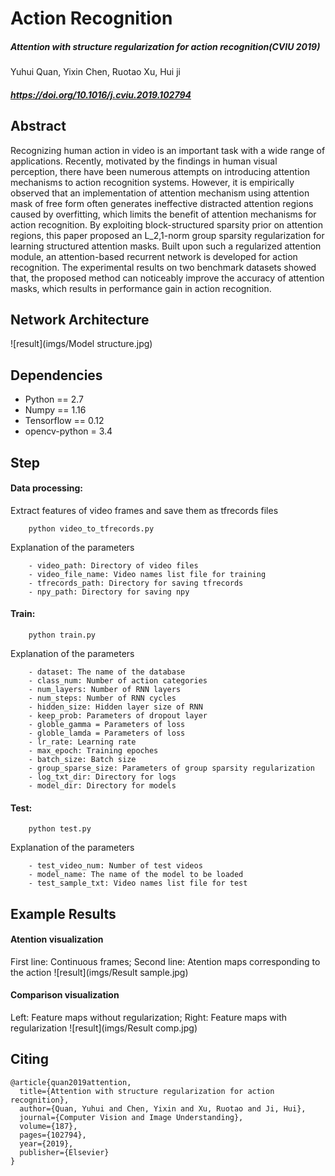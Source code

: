 # Action Recognition
##### Attention with structure regularization for action recognition(CVIU 2019)   
Yuhui Quan, Yixin Chen, Ruotao Xu, Hui ji
##### https://doi.org/10.1016/j.cviu.2019.102794  

## Abstract
Recognizing human action in video is an important task with a wide range of applications. Recently, motivated by the findings in human visual perception, there have been numerous attempts on introducing attention mechanisms to action recognition systems. However, it is empirically observed that an implementation of attention mechanism using attention mask of free form often generates ineffective distracted attention regions caused by overfitting, which limits the benefit of attention mechanisms for action recognition. By exploiting block-structured sparsity prior on attention regions, this paper proposed an L_2,1-norm group sparsity regularization for learning structured attention masks. Built upon such a regularized attention module, an attention-based recurrent network is developed for action recognition. The experimental results on two benchmark datasets showed that, the proposed method can noticeably improve the accuracy of attention masks, which results in performance gain in action recognition.

## Network Architecture
![result](imgs/Model structure.jpg)

## Dependencies
+ Python == 2.7
+ Numpy == 1.16
+ Tensorflow == 0.12
+ opencv-python = 3.4

## Step
#### Data processing:  
Extract features of video frames and save them as tfrecords files
```
	python video_to_tfrecords.py
```
Explanation of the parameters
```
	- video_path: Directory of video files
	- video_file_name: Video names list file for training
	- tfrecords_path: Directory for saving tfrecords
	- npy_path: Directory for saving npy
```

#### Train:
```
	python train.py
```
Explanation of the parameters
```
	- dataset: The name of the database
	- class_num: Number of action categories
	- num_layers: Number of RNN layers
	- num_steps: Number of RNN cycles
	- hidden_size: Hidden layer size of RNN
	- keep_prob: Parameters of dropout layer 
	- globle_gamma = Parameters of loss
	- globle_lamda = Parameters of loss
	- lr_rate: Learning rate
	- max_epoch: Training epoches
	- batch_size: Batch size
	- group_sparse_size: Parameters of group sparsity regularization
	- log_txt_dir: Directory for logs 
	- model_dir: Directory for models
```

#### Test:
```
	python test.py
```
Explanation of the parameters
```
	- test_video_num: Number of test videos
	- model_name: The name of the model to be loaded
	- test_sample_txt: Video names list file for test
```

## Example Results
#### Atention visualization
First line: Continuous frames; Second line: Atention maps corresponding to the action
	![result](imgs/Result sample.jpg)

#### Comparison visualization
Left: Feature maps without regularization; Right: Feature maps with regularization
	![result](imgs/Result comp.jpg)


## Citing
```
@article{quan2019attention,
  title={Attention with structure regularization for action recognition},
  author={Quan, Yuhui and Chen, Yixin and Xu, Ruotao and Ji, Hui},
  journal={Computer Vision and Image Understanding},
  volume={187},
  pages={102794},
  year={2019},
  publisher={Elsevier}
}
```